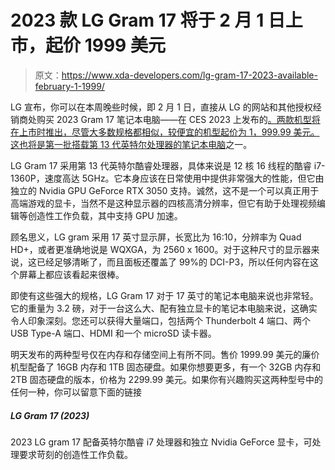 # 2023 款 LG Gram 17 将于 2 月 1 日上市，起价 1999 美元

> 原文：<https://www.xda-developers.com/lg-gram-17-2023-available-february-1-1999/>

LG 宣布，你可以在本周晚些时候，即 2 月 1 日，直接从 LG 的网站和其他授权经销商处购买 2023 Gram 17 笔记本电脑——在 CES 2023 上发布的[。两款机型将在上市时推出，尽管大多数规格都相似，较便宜的机型起价为 1，999.99 美元。这也将是第一批](https://www.xda-developers.com/lg-gram-ultraslim-style-ces-2023/)[搭载第 13 代英特尔处理器的笔记本电脑](https://www.xda-developers.com/best-laptops/)之一。

LG Gram 17 采用第 13 代英特尔酷睿处理器，具体来说是 12 核 16 线程的酷睿 i7-1360P，速度高达 5GHz。它本身应该在日常使用中提供非常强大的性能，但它由独立的 Nvidia GPU GeForce RTX 3050 支持。诚然，这不是一个可以真正用于高端游戏的显卡，当然不是这种显示器的四核高清分辨率，但它有助于处理视频编辑等创造性工作负载，其中支持 GPU 加速。

顾名思义，LG gram 采用 17 英寸显示屏，长宽比为 16:10，分辨率为 Quad HD+，或者更准确地说是 WQXGA，为 2560 x 1600。对于这种尺寸的显示器来说，这已经足够清晰了，而且面板还覆盖了 99%的 DCI-P3，所以任何内容在这个屏幕上都应该看起来很棒。

即使有这些强大的规格，LG Gram 17 对于 17 英寸的笔记本电脑来说也非常轻。它的重量为 3.2 磅，对于一台这么大、配有独立显卡的笔记本电脑来说，这确实令人印象深刻。您还可以获得大量端口，包括两个 Thunderbolt 4 端口、两个 USB Type-A 端口、HDMI 和一个 microSD 读卡器。

明天发布的两种型号仅在内存和存储空间上有所不同。售价 1999.99 美元的廉价机型配备了 16GB 内存和 1TB 固态硬盘。如果你想要更多，有一个 32GB 内存和 2TB 固态硬盘的版本，价格为 2299.99 美元。如果你有兴趣购买这两种型号中的任何一种，你可以留意下面的链接

##### LG Gram 17 (2023)

2023 LG gram 17 配备英特尔酷睿 i7 处理器和独立 Nvidia GeForce 显卡，可处理要求苛刻的创造性工作负载。